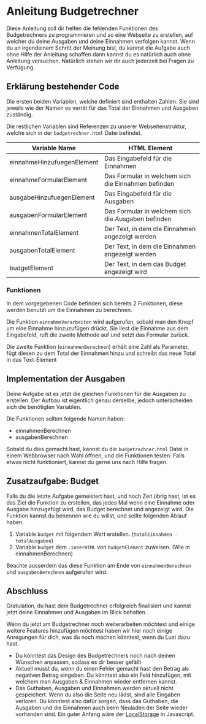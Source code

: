# Anleitung Budgetrechner

Diese Anleitung soll dir helfen die fehlenden Funktionen des Budgetrechners zu programmieren und so eine Webseite zu erstellen, auf welcher du deine Ausgaben und deine Einnahmen verfolgen kannst.
Wenn du an irgendeinem Schritt der Meinung bist, du kannst die Aufgabe auch ohne Hilfe der Anleitung schaffen dann kannst du es natürlich auch ohne Anleitung versuchen. Natürlich stehen wir dir auch jederzeit bei Fragen zu Verfügung.

## Erklärung bestehender Code

Die ersten beiden Variablen, welche definiert sind enthalten Zahlen. Sie sind jeweils wie der Namen es verrät für das Total der Einnahmen und Ausgaben zuständig.

Die restlichen Variablen sind Referenzen zu unserer Webseitenstruktur, welche sich in der `budgetrechner.html` Datei befindet.

| Variable Name              | HTML Element                                        |
|----------------------------|-----------------------------------------------------|
| einnahmeHinzufuegenElement | Das Eingabefeld für die Einnahmen                   |
| einnahmeFormularElement    | Das Formular in welchem sich die Einnahmen befinden |
| ausgabeHinzufuegenElement  | Das Eingabefeld für die Ausgaben                    |
| ausgabenFormularElement    | Das Formular in welchem sich die Ausgaben befinden  |
| einnahmenTotalElement      | Der Text, in dem die Einnahmen angezeigt werden     |
| ausgabenTotalElement       | Der Text, in dem die Einnahmen angezeigt werden     |
| budgetElement              | Der Text, in dem das Budget angezeigt wird          |

### Funktionen

In dem vorgegebenen Code befinden sich bereits 2 Funktionen, diese werden benutzt um die Einnahmen zu berechnen.

Die Funktion `einnahmeVerarbeiten` wird aufgerufen, 
sobald man den Knopf um eine Einnahme hinzuzufügen drückt.
Sie liest die Einnahme aus dem Eingabefeld, 
ruft die zweite Methode auf und setzt das Formular zurück.

Die zweite Funktion (`einnahmenBerechnen`) erhält eine Zahl als Parameter, 
fügt diesen zu dem Total der Einnahmen hinzu 
und schreibt das neue Total in das Text-Element

## Implementation der Ausgaben

Deine Aufgabe ist es jetzt die gleichen Funktionen für die Ausgaben zu erstellen.
Der Aufbau ist eigentlich genau derselbe, jedoch unterscheiden sich die benötigten Variablen.

Die Funktionen sollten folgende Namen haben:
- einnahmenBerechnen
- ausgabenBerechnen

Sobald du dies gemacht hast, kannst du die `budgetrechner.html` Datei in einem Webbrowser nach Wahl öffnen, und die Funktionen testen.
Falls etwas nicht funktioniert, kannst du gerne uns nach Hilfe fragen.

## Zusatzaufgabe: Budget

Falls du die letzte Aufgabe gemeistert hast, und noch Zeit übrig hast, ist es das Ziel die Funktion zu erstellen, das jedes Mal wenn eine Einnahme oder Ausgabe hinzugefügt wird, das Budget berechnet und angezeigt wird.
Die Funktion kannst du benennen wie du willst, und sollte folgenden Ablauf haben.

1. Variable `budget` mit folgendem Wert erstellen. (`totalEinnahmen - totalAusgaben`)
2. Variable `budget` dem `.innerHTML` von `budgetElement` zuweisen. (Wie in einnahmenBerechnen)

Beachte ausserdem das diese Funktion am Ende von `einnahmenBerechnen` und `ausgabenBerechnen` aufgerufen wird.

## Abschluss

Gratulation, du hast dem Budgetrechner erfolgreich finalisiert und kannst jetzt deine Einnahmen und Ausgaben im Blick behalten.

Wenn du jetzt am Budgetrechner noch weiterarbeiten möchtest und einige weitere Features hinzufügen möchtest haben wir hier noch einige Anregungen für dich, was du noch machen könntest, wenn du Lust dazu hast.

- Du könntest das Design des Budgetrechners noch nach deinen Wünschen anpassen, sodass es dir besser gefällt
- Aktuell musst du, wenn du einen Fehler gemacht hast den Betrag als negativen Betrag eingeben. Du könntest also ein Feld hinzufügen, mit welchem man Ausgaben & Einnahmen wieder entfernen kannst.
- Das Guthaben, Ausgaben und Einnahmen werden aktuell nicht gespeichert. Wenn du also die Seite neu lädst, sind alle Eingaben verloren. Du könntest also dafür sorgen, dass das Guthaben, die Ausgaben und die Einnahmen auch beim Neuladen der Seite wieder vorhanden sind. Ein guter Anfang wäre der [LocalStorage](https://wiki.selfhtml.org/wiki/JavaScript/Web_Storage) in Javascript.
